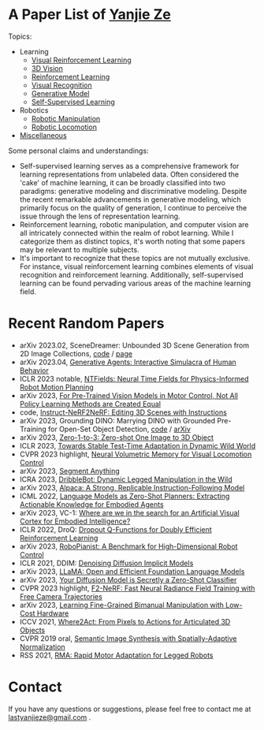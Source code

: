 # A Paper List of [Yanjie Ze](https://yanjieze.com/)

Topics:
- Learning
  - [Visual Reinforcement Learning](topics/visual_reinforcement_learning.md)
  - [3D Vision](topics/3d_vision.md)
  - [Reinforcement Learning](topics/reinforcement_learning.md)
  - [Visual Recognition](topics/visual_recognition.md)
  - [Generative Model](topics/generative_model.md)
  - [Self-Supervised Learning](topics/self_supervised_learning.md)
- Robotics
  - [Robotic Manipulation](topics/robotic_manipulation.md)
  - [Robotic Locomotion](topics/robotic_locomotion.md)
- [Miscellaneous](topics/misc.md)


Some personal claims and understandings:
- Self-supervised learning serves as a comprehensive framework for learning representations from unlabeled data. Often considered the 'cake' of machine learning, it can be broadly classified into two paradigms: generative modeling and discriminative modeling. Despite the recent remarkable advancements in generative modeling, which primarily focus on the quality of generation, I continue to perceive the issue through the lens of representation learning.
- Reinforcement learning, robotic manipulation, and computer vision are all intricately connected within the realm of robot learning. While I categorize them as distinct topics, it's worth noting that some papers may be relevant to multiple subjects.
- It's important to recognize that these topics are not mutually exclusive. For instance, visual reinforcement learning combines elements of visual recognition and reinforcement learning. Additionally, self-supervised learning can be found pervading various areas of the machine learning field.

# Recent Random Papers
- arXiv 2023.02, SceneDreamer: Unbounded 3D Scene Generation from 2D Image Collections, [code](https://github.com/FrozenBurning/SceneDreamer) / [page](https://scene-dreamer.github.io/)
- arXiv 2023.04, [Generative Agents: Interactive Simulacra of Human Behavior](https://arxiv.org/abs/2304.03442)
- ICLR 2023 notable, [NTFields: Neural Time Fields for Physics-Informed Robot Motion Planning](https://openreview.net/forum?id=ApF0dmi1_9K)
- arXiv 2023, [For Pre-Trained Vision Models in Motor Control, Not All Policy Learning Methods are Created Equal](https://arxiv.org/abs/2304.04591)
- code, [Instruct-NeRF2NeRF: Editing 3D Scenes with Instructions](https://github.com/ayaanzhaque/instruct-nerf2nerf)
- arXiv 2023, Grounding DINO: Marrying DINO with Grounded Pre-Training for Open-Set Object Detection, [code](https://github.com/IDEA-Research/GroundingDINO) / [arXiv](https://arxiv.org/abs/2303.05499)
- arXiv 2023, [Zero-1-to-3: Zero-shot One Image to 3D Object](https://arxiv.org/abs/2303.11328)
- ICLR 2023, [Towards Stable Test-Time Adaptation in Dynamic Wild World](https://arxiv.org/abs/2302.12400)
- CVPR 2023 highlight, [Neural Volumetric Memory for Visual Locomotion Control](https://rchalyang.github.io/NVM/)
- arXiv 2023, [Segment Anything](https://segment-anything.com/)
- ICRA 2023, [DribbleBot: Dynamic Legged Manipulation in the Wild](https://gmargo11.github.io/dribblebot/)
- arXiv 2023, [Alpaca: A Strong, Replicable Instruction-Following Model](https://crfm.stanford.edu/2023/03/13/alpaca.html)
- ICML 2022, [Language Models as Zero-Shot Planners: Extracting Actionable Knowledge for Embodied Agents](https://wenlong.page/language-planner/)
- arXiv 2023, VC-1: [Where are we in the search for an Artificial Visual Cortex for Embodied Intelligence?](https://eai-vc.github.io/)
- ICLR 2022, DroQ: [Dropout Q-Functions for Doubly Efficient Reinforcement Learning](https://arxiv.org/abs/2110.02034)
- arXiv 2023, [RoboPianist: A Benchmark for High-Dimensional Robot Control](https://kzakka.com/robopianist/)
- ICLR 2021, DDIM: [Denoising Diffusion Implicit Models](https://arxiv.org/abs/2010.02502)
- arXiv 2023, [LLaMA: Open and Efficient Foundation Language Models](https://arxiv.org/abs/2302.13971)
- arXiv 2023, [Your Diffusion Model is Secretly a Zero-Shot Classifier](https://diffusion-classifier.github.io/)
- CVPR 2023 highlight, [F2-NeRF: Fast Neural Radiance Field Training with Free Camera Trajectories](https://totoro97.github.io/projects/f2-nerf/)
- arXiv 2023, [Learning Fine-Grained Bimanual Manipulation with Low-Cost Hardware](https://tonyzhaozh.github.io/aloha/)
- ICCV 2021, [Where2Act: From Pixels to Actions for Articulated 3D Objects](https://cs.stanford.edu/~kaichun/where2act/)
- CVPR 2019 oral, [Semantic Image Synthesis with Spatially-Adaptive Normalization](https://github.com/NVlabs/SPADE)
- RSS 2021, [RMA: Rapid Motor Adaptation for Legged Robots](https://ashish-kmr.github.io/rma-legged-robots/)

# Contact
If you have any questions or suggestions, please feel free to contact me at lastyanjieze@gmail.com .
